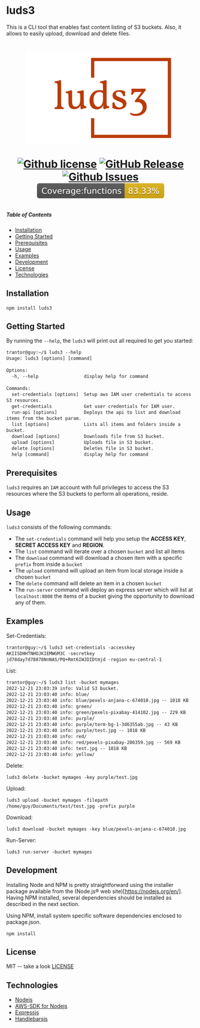 # luds3
This is a CLI tool that enables fast content listing of S3 buckets. Also, it allows to easily upload, download and delete files.

<h1 align="center">
  <img width="400" src="https://raw.githubusercontent.com/tmavroeid/luds3/0.0.4/img/luds3.png" alt="luds3 header">
  <br/>
</hr>

<div align="center">

  [![Github license](https://img.shields.io/github/license/tmavroeid/luds3)](https://img.shields.io/github/license/tmavroeid/corellia)
  [![GitHub Release](https://img.shields.io/github/release/tmavroeid/luds3.svg)](https://github.com/tmavroeid/luds3/releases)
  [![Github Issues](https://img.shields.io/github/issues/tmavroeid/luds3)](https://img.shields.io/github/issues/tmavroeid/luds3)
  [![coverage](https://raw.githubusercontent.com/tmavroeid/luds3/0.0.4/coverage/badge-functions.svg)](https://raw.githubusercontent.com/tmavroeid/luds3/0.0.4/coverage/badge-functions.svg)
  
</div>


##### Table of Contents
- [Installation](#installation)  
- [Getting Started](#getting-started)  
- [Prerequisites](#prerequisites)
- [Usage](#usage)
- [Examples](#examples)
- [Development](#development)
- [License](#license)
- [Technologies](#technologies)

## Installation

```
npm install luds3
```

## Getting Started
By running the `--help`, the `luds3` will print out all required to get you started:

```
trantor@guy:~/$ luds3 --help
Usage: luds3 [options] [command]

Options:
  -h, --help                 display help for command

Commands:
  set-credentials [options]  Setup aws IAM user credentials to access S3 resources.
  get-credentials            Get user credentials for IAM user.
  run-api [options]          Deploys the api to list and download items from the bucket param.
  list [options]             Lists all items and folders inside a bucket.
  download [options]         Downloads file from S3 bucket.
  upload [options]           Uploads file in S3 bucket.
  delete [options]           Deletes file in S3 bucket.
  help [command]             display help for command
```
## Prerequisites
`luds3` requires an `IAM` account with full privileges to access the S3 resources where the S3 buckets to perform all operations, reside. 

## Usage
`luds3` consists of the following commands:

- The `set-credentials` command will help you setup the **ACCESS KEY**, **SECRET ACCESS KEY** and **REGION**.
- The `list` command will iterate over a chosen `bucket` and list all items
- The `download` command will download a chosen item with a specific `prefix` from inside a `bucket`
- The `upload` command will upload an item from local storage inside a chosen `bucket`
- The `delete` command will delete an item in a chosen `bucket`
- The `run-server` command will deploy an express server which will list at `localhost:8008` the items of a bucket giving the opportunity to download any of them.

## Examples

Set-Credentials:

```
trantor@guy:~/$ luds3 set-credentials -accesskey AKIISDHHTNHOJKIEMWGM3C -secretkey jd78day7d78878NnNAS/PQ+Rmt6IWJDIDtmjd -region eu-central-1
```

List:

```
trantor@guy:~/$ luds3 list -bucket mymages
2022-12-21 23:03:39 info: Valid S3 bucket.
2022-12-21 23:03:40 info: blue/
2022-12-21 23:03:40 info: blue/pexels-anjana-c-674010.jpg -- 1018 KB
2022-12-21 23:03:40 info: green/
2022-12-21 23:03:40 info: green/pexels-pixabay-414102.jpg -- 229 KB
2022-12-21 23:03:40 info: purple/
2022-12-21 23:03:40 info: purple/term-bg-1-3d6355ab.jpg -- 43 KB
2022-12-21 23:03:40 info: purple/test.jpg -- 1018 KB
2022-12-21 23:03:40 info: red/
2022-12-21 23:03:40 info: red/pexels-pixabay-206359.jpg -- 569 KB
2022-12-21 23:03:40 info: test.jpg -- 1018 KB
2022-12-21 23:03:40 info: yellow/
```

Delete:

```
luds3 delete -bucket mymages -key purple/test.jpg
```

Upload:

```
luds3 upload -bucket mymages -filepath /home/guy/Documents/test/test.jpg -prefix purple
```

Download:

```
luds3 download -bucket mymages -key blue/pexels-anjana-c-674010.jpg
```

Run-Server:
```
luds3 run-server -bucket mymages
```

## Development
Installing Node and NPM is pretty straightforward using the installer package available from the (Node.js® web site)[https://nodejs.org/en/]. Having NPM installed, several dependencies should be installed as described in the next section.


Using NPM, install system specific software dependencies enclosed to package.json.

```
npm install
```
## License
MIT -- take a look [LICENSE](LICENSE.md)

## Technologies
* [Nodejs](https://nodejs.org/en/)
* [AWS-SDK for Nodejs](https://aws.amazon.com/sdk-for-node-js/)
* [Expressjs](https://expressjs.com/)
* [Handlebarsjs](https://handlebarsjs.com/)
